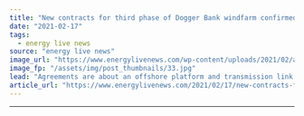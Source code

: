 ```yaml
---
title: "New contracts for third phase of Dogger Bank windfarm confirmed"
date: "2021-02-17"
tags: 
  - energy live news
source: "energy live news"
image_url: "https://www.energylivenews.com/wp-content/uploads/2021/02/artistic_illustration_of_aibel_offshore_platform_in_offshore_wind_farm_source_aibel_720x412.jpg"
image_fp: "/assets/img/post_thumbnails/33.jpg"
lead: "Agreements are about an offshore platform and transmission link for the third phase of the world’s largest offshore wind farm"
article_url: "https://www.energylivenews.com/2021/02/17/new-contracts-for-third-phase-of-dogger-bank-windfarm-confirmed/"
---
```


---
